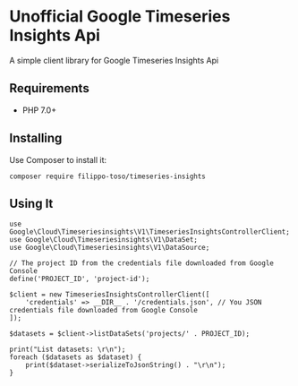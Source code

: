 # Unofficial Google Timeseries Insights Api

A simple client library for Google Timeseries Insights Api

## Requirements

- PHP 7.0+

## Installing

Use Composer to install it:

```
composer require filippo-toso/timeseries-insights
```

## Using It

```
use Google\Cloud\Timeseriesinsights\V1\TimeseriesInsightsControllerClient;
use Google\Cloud\Timeseriesinsights\V1\DataSet;
use Google\Cloud\Timeseriesinsights\V1\DataSource;

// The project ID from the credentials file downloaded from Google Console
define('PROJECT_ID', 'project-id');

$client = new TimeseriesInsightsControllerClient([
    'credentials' => __DIR__ . '/credentials.json', // You JSON credentials file downloaded from Google Console
]);

$datasets = $client->listDataSets('projects/' . PROJECT_ID);

print("List datasets: \r\n");
foreach ($datasets as $dataset) {
    print($dataset->serializeToJsonString() . "\r\n");
}
```
